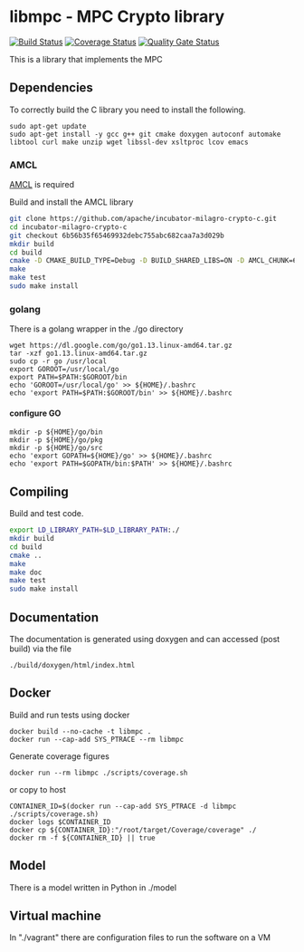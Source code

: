 # libmpc - MPC Crypto library

[![Build Status](https://travis-ci.com/qredo/libmpc.svg?token=7HZyp2nWewcVHbgDxjjg&branch=master)](https://travis-ci.com/qredo/libmpc)
[![Coverage Status](https://coveralls.io/repos/github/qredo/libmpc/badge.svg?branch=master)](https://coveralls.io/github/qredo/libmpc?branch=master)
[![Quality Gate Status](https://sonarcloud.io/api/project_badges/measure?project=qredo_libmpc&metric=alert_status)](https://sonarcloud.io/dashboard?id=qredo_libmpc)

This is a library that implements the MPC

## Dependencies

To correctly build the C library you need to install the following.

```
sudo apt-get update
sudo apt-get install -y gcc g++ git cmake doxygen autoconf automake libtool curl make unzip wget libssl-dev xsltproc lcov emacs
```

### AMCL

[AMCL](https://github.com/apache/incubator-milagro-crypto-c) is required

Build and install the AMCL library

```sh
git clone https://github.com/apache/incubator-milagro-crypto-c.git 
cd incubator-milagro-crypto-c
git checkout 6b56b35f65469932debc755abc682caa7a3d029b
mkdir build
cd build
cmake -D CMAKE_BUILD_TYPE=Debug -D BUILD_SHARED_LIBS=ON -D AMCL_CHUNK=64 -D AMCL_CURVE="BLS381,SECP256K1" -D AMCL_RSA="" -D BUILD_PAILLIER=ON -D BUILD_PYTHON=OFF -D BUILD_BLS=ON -D BUILD_WCC=OFF -D BUILD_MPIN=OFF -D BUILD_X509=OFF -D CMAKE_INSTALL_PREFIX=/usr/local ..
make
make test
sudo make install
```

### golang

There is a golang wrapper in the ./go directory

```
wget https://dl.google.com/go/go1.13.linux-amd64.tar.gz
tar -xzf go1.13.linux-amd64.tar.gz
sudo cp -r go /usr/local
export GOROOT=/usr/local/go
export PATH=$PATH:$GOROOT/bin
echo 'GOROOT=/usr/local/go' >> ${HOME}/.bashrc
echo 'export PATH=$PATH:$GOROOT/bin' >> ${HOME}/.bashrc
```

#### configure GO

```
mkdir -p ${HOME}/go/bin 
mkdir -p ${HOME}/go/pkg 
mkdir -p ${HOME}/go/src 
echo 'export GOPATH=${HOME}/go' >> ${HOME}/.bashrc 
echo 'export PATH=$GOPATH/bin:$PATH' >> ${HOME}/.bashrc
```

## Compiling

Build and test code. 

```sh
export LD_LIBRARY_PATH=$LD_LIBRARY_PATH:./
mkdir build
cd build
cmake ..
make
make doc
make test
sudo make install
```

## Documentation

The documentation is generated using doxygen and can accessed (post build)
via the file

```
./build/doxygen/html/index.html
```

## Docker

Build and run tests using docker

```
docker build --no-cache -t libmpc .
docker run --cap-add SYS_PTRACE --rm libmpc
```

Generate coverage figures

```
docker run --rm libmpc ./scripts/coverage.sh
```

or copy to host

```
CONTAINER_ID=$(docker run --cap-add SYS_PTRACE -d libmpc ./scripts/coverage.sh)
docker logs $CONTAINER_ID
docker cp ${CONTAINER_ID}:"/root/target/Coverage/coverage" ./
docker rm -f ${CONTAINER_ID} || true
```

## Model

There is a model written in Python in ./model

## Virtual machine

In "./vagrant" there are configuration files to run the software on a VM